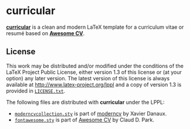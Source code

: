 # curricular
[**curricular**](https://github.com/jlcorra/curricular) is a clean and modern LaTeX template for a curriculum vitae or resumé based on [**Awesome CV**](https://github.com/posquit0/Awesome-CV).

## License
This work may be distributed and/or modified under the conditions of the LaTeX Project Public License, either version 1.3 of this license or (at your option) any later version. The latest version of this license is always available at http://www.latex-project.org/lppl and a copy of version 1.3 is provided in [`LICENSE.txt`](LICENSE.txt).

The following files are distributed with **curricular** under the LPPL:
- [`moderncvcollection.sty`](moderncvcollection.sty) is part of [moderncv](https://github.com/xdanaux/moderncv) by Xavier Danaux.
- [`fontawesome.sty`](fontawesome.sty) is part of [Awesome CV](https://github.com/posquit0/Awesome-CV) by Claud D. Park.

